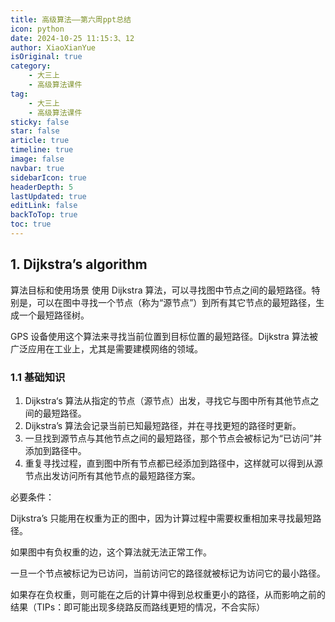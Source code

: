 ```yaml
---
title: 高级算法——第六周ppt总结
icon: python
date: 2024-10-25 11:15:3、12
author: XiaoXianYue
isOriginal: true
category: 
    - 大三上
    - 高级算法课件
tag:
    - 大三上
    - 高级算法课件
sticky: false
star: false
article: true
timeline: true
image: false
navbar: true
sidebarIcon: true
headerDepth: 5
lastUpdated: true
editLink: false
backToTop: true
toc: true
---
```


## 1. Dijkstra’s algorithm

算法目标和使用场景
使用 Dijkstra 算法，可以寻找图中节点之间的最短路径。特别是，可以在图中寻找一个节点（称为“源节点”）到所有其它节点的最短路径，生成一个最短路径树。

GPS 设备使用这个算法来寻找当前位置到目标位置的最短路径。Dijkstra 算法被广泛应用在工业上，尤其是需要建模网络的领域。

### 1.1 基础知识

1. Dijkstra‘s 算法从指定的节点（源节点）出发，寻找它与图中所有其他节点之间的最短路径。
2. Dijkstra’s 算法会记录当前已知最短路径，并在寻找更短的路径时更新。
3. 一旦找到源节点与其他节点之间的最短路径，那个节点会被标记为“已访问”并添加到路径中。
4. 重复寻找过程，直到图中所有节点都已经添加到路径中，这样就可以得到从源节点出发访问所有其他节点的最短路径方案。

必要条件：

Dijkstra’s  只能用在权重为正的图中，因为计算过程中需要权重相加来寻找最短路径。

如果图中有负权重的边，这个算法就无法正常工作。

一旦一个节点被标记为已访问，当前访问它的路径就被标记为访问它的最小路径。

如果存在负权重，则可能在之后的计算中得到总权重更小的路径，从而影响之前的结果（TIPs：即可能出现多绕路反而路线更短的情况，不合实际）